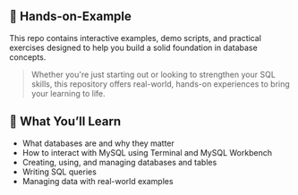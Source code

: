 ## 🧪 Hands-on-Example
This repo contains interactive examples, demo scripts, and practical exercises designed to help you build a solid foundation in database concepts.
>Whether you're just starting out or looking to strengthen your SQL skills, this repository offers real-world, hands-on experiences to bring your learning to life.

## 🧠 What You’ll Learn
- What databases are and why they matter
- How to interact with MySQL using Terminal and MySQL Workbench
- Creating, using, and managing databases and tables
- Writing SQL queries
- Managing data with real-world examples
